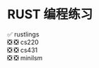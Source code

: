 # RUST 编程练习
:white_check_mark: rustlings  
	❎ :negative_squared_cross_mark: cs220  
	❎ :negative_squared_cross_mark: cs431  
	❎ :negative_squared_cross_mark: minilsm  	
